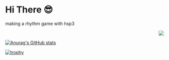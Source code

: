# Hi There 😎
making a rhythm game with hsp3

<div align="right">
<img src="http://puoro.ml/images/1x/asset-1_h.png">
</div>

[![Anurag's GitHub stats](https://github-readme-stats.vercel.app/api?username=PiPiTO7273)](https://github.com/anuraghazra/github-readme-stats)

[![trophy](https://github-profile-trophy.vercel.app/?username=PiPiTO7273)](https://github.com/ryo-ma/github-profile-trophy)
